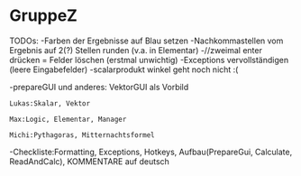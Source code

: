 # GruppeZ
TODOs:
-Farben der Ergebnisse auf Blau setzen 
-Nachkommastellen vom Ergebnis auf 2(?) Stellen runden (v.a. in Elementar)
-//zweimal enter drücken = Felder löschen (erstmal unwichtig)
-Exceptions vervollständigen (leere Eingabefelder)
-scalarprodukt winkel geht noch nicht :(

-prepareGUI und anderes: 
VektorGUI als Vorbild

    Lukas:Skalar, Vektor

    Max:Logic, Elementar, Manager

    Michi:Pythagoras, Mitternachtsformel

-Checkliste:Formatting, Exceptions, Hotkeys, Aufbau(PrepareGui, Calculate, ReadAndCalc), KOMMENTARE auf deutsch
